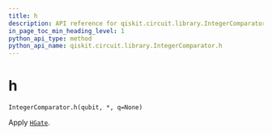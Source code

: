 ```yaml
---
title: h
description: API reference for qiskit.circuit.library.IntegerComparator.h
in_page_toc_min_heading_level: 1
python_api_type: method
python_api_name: qiskit.circuit.library.IntegerComparator.h
---
```


# h

<span id="qiskit.circuit.library.IntegerComparator.h" />

`IntegerComparator.h(qubit, *, q=None)`

Apply [`HGate`](qiskit.circuit.library.HGate "qiskit.circuit.library.HGate").

